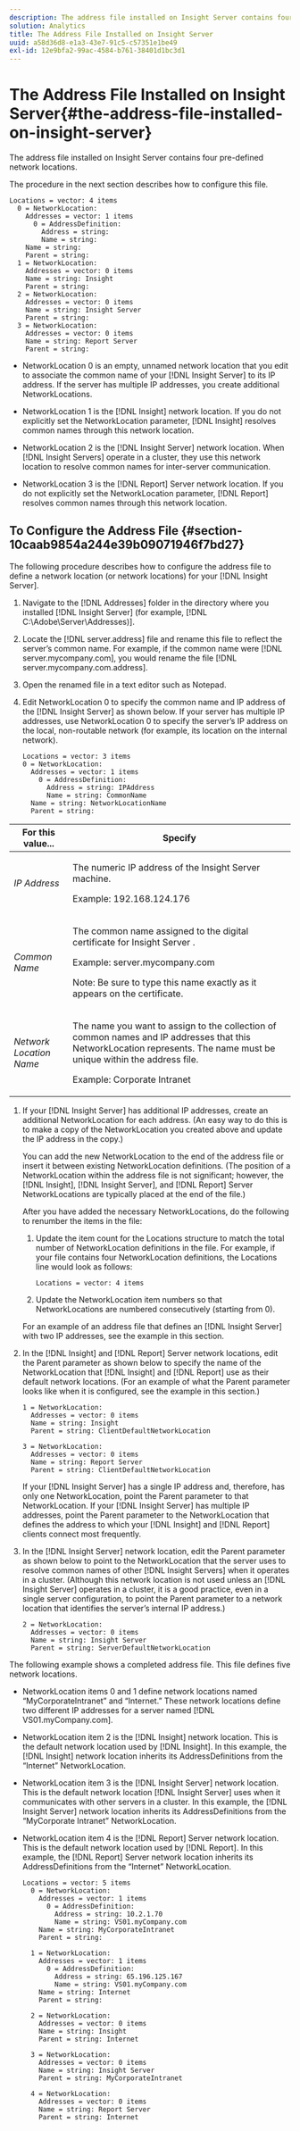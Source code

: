 ```yaml
---
description: The address file installed on Insight Server contains four pre-defined network locations.
solution: Analytics
title: The Address File Installed on Insight Server
uuid: a58d36d8-e1a3-43e7-91c5-c57351e1be49
exl-id: 12e9bfa2-99ac-4584-b761-38401d1bc3d1
---
```

# The Address File Installed on Insight Server{#the-address-file-installed-on-insight-server}

The address file installed on Insight Server contains four pre-defined network locations.

The procedure in the next section describes how to configure this file.

```
Locations = vector: 4 items  
  0 = NetworkLocation:  
    Addresses = vector: 1 items 
      0 = AddressDefinition:  
        Address = string:  
        Name = string:  
    Name = string:  
    Parent = string:  
  1 = NetworkLocation:  
    Addresses = vector: 0 items 
    Name = string: Insight 
    Parent = string:  
  2 = NetworkLocation:  
    Addresses = vector: 0 items 
    Name = string: Insight Server 
    Parent = string: 
  3 = NetworkLocation:  
    Addresses = vector: 0 items 
    Name = string: Report Server 
    Parent = string:
```

* NetworkLocation 0 is an empty, unnamed network location that you edit to associate the common name of your [!DNL Insight Server] to its IP address. If the server has multiple IP addresses, you create additional NetworkLocations. 
* NetworkLocation 1 is the [!DNL Insight] network location. If you do not explicitly set the NetworkLocation parameter, [!DNL Insight] resolves common names through this network location. 

* NetworkLocation 2 is the [!DNL Insight Server] network location. When [!DNL Insight Servers] operate in a cluster, they use this network location to resolve common names for inter-server communication. 

* NetworkLocation 3 is the [!DNL Report] Server network location. If you do not explicitly set the NetworkLocation parameter, [!DNL Report] resolves common names through this network location.

## To Configure the Address File {#section-10caab9854a244e39b09071946f7bd27}

The following procedure describes how to configure the address file to define a network location (or network locations) for your [!DNL Insight Server].

1. Navigate to the [!DNL Addresses] folder in the directory where you installed [!DNL Insight Server] (for example, [!DNL C:\Adobe\Server\Addresses)]. 

1. Locate the [!DNL server.address] file and rename this file to reflect the server’s common name. For example, if the common name were [!DNL server.mycompany.com], you would rename the file [!DNL server.mycompany.com.address]. 

1. Open the renamed file in a text editor such as Notepad. 
1. Edit NetworkLocation 0 to specify the common name and IP address of the [!DNL Insight Server] as shown below. If your server has multiple IP addresses, use NetworkLocation 0 to specify the server’s IP address on the local, non-routable network (for example, its location on the internal network). 

   ```
   Locations = vector: 3 items 
   0 = NetworkLocation: 
     Addresses = vector: 1 items 
       0 = AddressDefinition: 
         Address = string: IPAddress 
         Name = string: CommonName 
     Name = string: NetworkLocationName 
     Parent = string: 
   
   ```

<table id="table_02C2A1630CCD40C4A51B314C3CB683F1"> 
 <thead> 
  <tr> 
   <th colname="col1" class="entry"> For this value... </th> 
   <th colname="col2" class="entry"> Specify </th> 
  </tr> 
 </thead>
 <tbody> 
  <tr> 
   <td colname="col1"> <i>IP Address</i> </td> 
   <td colname="col2"> <p>The numeric IP address of the <span class="keyword"> Insight Server </span> machine. </p> <p>Example: 192.168.124.176 </p> </td> 
  </tr> 
  <tr> 
   <td colname="col1"> <i>Common Name </i> </td> 
   <td colname="col2"> <p>The common name assigned to the digital certificate for <span class="keyword"> Insight Server </span>. </p> <p>Example: <span class="filepath"> server.mycompany.com </span></p> <p>Note: Be sure to type this name exactly as it appears on the certificate. </p> </td> 
  </tr> 
  <tr> 
   <td colname="col1"> <i>Network Location Name </i> </td> 
   <td colname="col2"> <p>The name you want to assign to the collection of common names and IP addresses that this NetworkLocation represents. The name must be unique within the address file. </p> <p>Example: Corporate Intranet </p> </td> 
  </tr> 
 </tbody> 
</table>

1. If your [!DNL Insight Server] has additional IP addresses, create an additional NetworkLocation for each address. (An easy way to do this is to make a copy of the NetworkLocation you created above and update the IP address in the copy.)

   You can add the new NetworkLocation to the end of the address file or insert it between existing NetworkLocation definitions. (The position of a NetworkLocation within the address file is not significant; however, the [!DNL Insight], [!DNL Insight Server], and [!DNL Report] Server NetworkLocations are typically placed at the end of the file.)

   After you have added the necessary NetworkLocations, do the following to renumber the items in the file:

    1. Update the item count for the Locations structure to match the total number of NetworkLocation definitions in the file. For example, if your file contains four NetworkLocation definitions, the Locations line would look as follows:

       ```    
       Locations = vector: 4 items
       ```

    1. Update the NetworkLocation item numbers so that NetworkLocations are numbered consecutively (starting from 0).

   For an example of an address file that defines an [!DNL Insight Server] with two IP addresses, see the example in this section. 

1. In the [!DNL Insight] and [!DNL Report] Server network locations, edit the Parent parameter as shown below to specify the name of the NetworkLocation that [!DNL Insight] and [!DNL Report] use as their default network locations. (For an example of what the Parent parameter looks like when it is configured, see the example in this section.) 

   ```
   1 = NetworkLocation:  
     Addresses = vector: 0 items 
     Name = string: Insight 
     Parent = string: ClientDefaultNetworkLocation 
    
   3 = NetworkLocation:  
     Addresses = vector: 0 items 
     Name = string: Report Server 
     Parent = string: ClientDefaultNetworkLocation
   ```

   If your [!DNL Insight Server] has a single IP address and, therefore, has only one NetworkLocation, point the Parent parameter to that NetworkLocation. If your [!DNL Insight Server] has multiple IP addresses, point the Parent parameter to the NetworkLocation that defines the address to which your [!DNL Insight] and [!DNL Report] clients connect most frequently. 

1. In the [!DNL Insight Server] network location, edit the Parent parameter as shown below to point to the NetworkLocation that the server uses to resolve common names of other [!DNL Insight Servers] when it operates in a cluster. (Although this network location is not used unless an [!DNL Insight Server] operates in a cluster, it is a good practice, even in a single server configuration, to point the Parent parameter to a network location that identifies the server’s internal IP address.) 

   ```
   2 = NetworkLocation:  
     Addresses = vector: 0 items 
     Name = string: Insight Server 
     Parent = string: ServerDefaultNetworkLocation
   ```

The following example shows a completed address file. This file defines five network locations.

* NetworkLocation items 0 and 1 define network locations named “MyCorporateIntranet” and “Internet.” These network locations define two different IP addresses for a server named [!DNL VS01.myCompany.com]. 
* NetworkLocation item 2 is the [!DNL Insight] network location. This is the default network location used by [!DNL Insight]. In this example, the [!DNL Insight] network location inherits its AddressDefinitions from the “Internet” NetworkLocation. 

* NetworkLocation item 3 is the [!DNL Insight Server] network location. This is the default network location [!DNL Insight Server] uses when it communicates with other servers in a cluster. In this example, the [!DNL Insight Server] network location inherits its AddressDefinitions from the “MyCorporate Intranet” NetworkLocation. 

* NetworkLocation item 4 is the [!DNL Report] Server network location. This is the default network location used by [!DNL Report]. In this example, the [!DNL Report] Server network location inherits its AddressDefinitions from the “Internet” NetworkLocation. 

  ```
  Locations = vector: 5 items 
    0 = NetworkLocation:  
      Addresses = vector: 1 items 
        0 = AddressDefinition:  
          Address = string: 10.2.1.70 
          Name = string: VS01.myCompany.com 
      Name = string: MyCorporateIntranet 
      Parent = string:  
   
    1 = NetworkLocation:  
      Addresses = vector: 1 items 
        0 = AddressDefinition:  
          Address = string: 65.196.125.167 
          Name = string: VS01.myCompany.com 
      Name = string: Internet 
      Parent = string: 
   
    2 = NetworkLocation:  
      Addresses = vector: 0 items 
      Name = string: Insight 
      Parent = string: Internet 
   
    3 = NetworkLocation:  
      Addresses = vector: 0 items 
      Name = string: Insight Server 
      Parent = string: MyCorporateIntranet 
   
    4 = NetworkLocation:  
      Addresses = vector: 0 items 
      Name = string: Report Server 
      Parent = string: Internet
  ```
